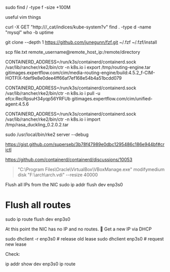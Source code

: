 sudo find / -type f  -size +100M


useful vim things

curl -X GET "http://<elasticsearch-url>/_cat/indices/kube-system?v"
find . -type d -name "mysql"
who -b
uptime

git clone --depth 1 https://github.com/junegunn/fzf.git ~/.fzf
~/.fzf/install


scp file.txt remote_username@remote_host_ip:/remote/directory



CONTAINERD_ADDRESS=/run/k3s/containerd/containerd.sock /var/lib/rancher/rke2/bin/ctr -n k8s.io i export /tmp/routing-engine.tar gitimages.expertflow.com/cim/media-routing-engine/build:4.5.2_f-CIM-HOTFIX-fdef9e8e0dee4ff66af7ef168e54b4a51bcdd079

 CONTAINERD_ADDRESS=/run/k3s/containerd/containerd.sock /var/lib/rancher/rke2/bin/ctr  -n k8s.io i pull -u efcx:RecRpsuH34yqp56YRFUb  gitimages.expertflow.com/cim/unified-agent:4.5.6


 CONTAINERD_ADDRESS=/run/k3s/containerd/containerd.sock /var/lib/rancher/rke2/bin/ctr -n k8s.io i import /tmp/rasa_duckling_0.2.0.2.tar



sudo /usr/local/bin/rke2 server --debug


https://gist.github.com/superseb/3b78f47989e0dbc1295486c186e944bf#crictl

https://github.com/containerd/containerd/discussions/10053


>"C:\Program Files\Oracle\VirtualBox\VBoxManage.exe" modifymedium disk "F:\arch\arch.vdi" --resize 40000

Flush all IPs from the NIC
sudo ip addr flush dev enp3s0

# Flush all routes
sudo ip route flush dev enp3s0

At this point the NIC has no IP and no routes.
📡 Get a new IP via DHCP

sudo dhclient -r enp3s0   # release old lease
sudo dhclient enp3s0      # request new lease

Check:

ip addr show dev enp3s0
ip route
